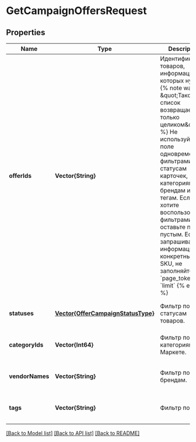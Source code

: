 # GetCampaignOffersRequest


## Properties
Name | Type | Description | Notes
------------ | ------------- | ------------- | -------------
**offerIds** | **Vector{String}** | Идентификаторы товаров, информация о которых нужна.  {% note warning \&quot;Такой список возвращается только целиком\&quot; %}  Не используйте это поле одновременно с фильтрами по статусам карточек, категориям, брендам или тегам. Если вы хотите воспользоваться фильтрами, оставьте поле пустым.  Если вы запрашиваете информацию по конкретным SKU, не заполняйте:  * &#x60;page_token&#x60; * &#x60;limit&#x60;  {% endnote %}     | [optional] [default to nothing]
**statuses** | [**Vector{OfferCampaignStatusType}**](OfferCampaignStatusType.md) | Фильтр по статусам товаров.  | [optional] [default to nothing]
**categoryIds** | **Vector{Int64}** | Фильтр по категориям на Маркете. | [optional] [default to nothing]
**vendorNames** | **Vector{String}** | Фильтр по брендам. | [optional] [default to nothing]
**tags** | **Vector{String}** | Фильтр по тегам. | [optional] [default to nothing]


[[Back to Model list]](../README.md#models) [[Back to API list]](../README.md#api-endpoints) [[Back to README]](../README.md)


